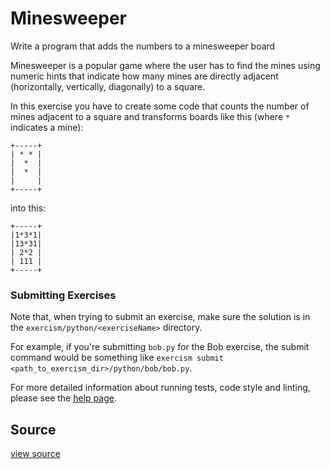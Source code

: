 # Minesweeper

Write a program that adds the numbers to a minesweeper board

Minesweeper is a popular game where the user has to find the mines using
numeric hints that indicate how many mines are directly adjacent
(horizontally, vertically, diagonally) to a square.

In this exercise you have to create some code that counts the number of
mines adjacent to a square and transforms boards like this (where `*`
indicates a mine):

    +-----+
    | * * |
    |  *  |
    |  *  |
    |     |
    +-----+

into this:

    +-----+
    |1*3*1|
    |13*31|
    | 2*2 |
    | 111 |
    +-----+

### Submitting Exercises

Note that, when trying to submit an exercise, make sure the solution is in the `exercism/python/<exerciseName>` directory.

For example, if you're submitting `bob.py` for the Bob exercise, the submit command would be something like `exercism submit <path_to_exercism_dir>/python/bob/bob.py`.


For more detailed information about running tests, code style and linting,
please see the [help page](http://exercism.io/languages/python).

## Source

 [view source]()
